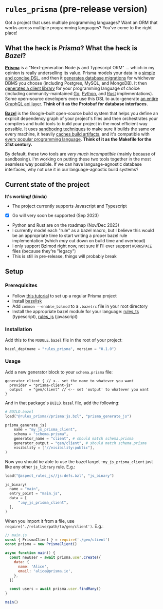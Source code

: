 
# `rules_prisma` (pre-release version)

Got a project that uses multiple programming languages? Want an ORM that works across multiple programming languages? You've come to the right place!

## What the heck is *Prisma*? What the heck is *Bazel*?

[**Prisma**](https://www.prisma.io/) is a "Next-generation Node.js and Typescript ORM" ... which in my opinion is really underselling its value. Prisma models your data in a [simple and concise DSL](https://www.prisma.io/docs/concepts/components/prisma-schema#example), and then it [generates database migrations](https://www.prisma.io/docs/concepts/components/prisma-migrate/get-started) for whichever DBMS you choose (including Postgres, MySQL, and MongoDB). It then [generates a client library](https://www.prisma.io/docs/concepts/components/prisma-client#3-use-prisma-client-to-send-queries-to-your-database) for your programming language of choice (including community-maintained [Go](https://github.com/steebchen/prisma-client-go), [Python](https://prisma-client-py.readthedocs.io/en/stable/), and [Rust](https://github.com/Brendonovich/prisma-client-rust) implementations). Some open-source developers even use this DSL to auto-generate [an entire GraphQL api layer](https://prisma.typegraphql.com/). **Think of it as the Protobuf for database interfaces.**

[**Bazel**](https://bazel.build/) is the Google-built open-source build system that helps you define an explicit dependency graph of your project's files and then orchestrates your compilers and build tools to build your project in the most efficient way possible. It uses [sandboxing techniques](https://bazel.build/docs/sandboxing#sandboxing-reasons) to make sure it builds the same on every machine, it heavily [caches build artifacts](https://bazel.build/remote/caching), and it's compatible with [every popular programming language](https://docs-legacy.aspect.build/). **Think of it as the Makefile for the 21st century.**

By default, these two tools are *very much incompatible* (mainly because of sandboxing). I'm working on putting these two tools together in the most seamless way possible. If we can have language-agnostic database interfaces, why not use it in our language-agnostic build systems?

## Current state of the project

**It's working! (kinda)**

* The project currently supports Javascript and Typescript
* [x] Go will very soon be supported (Sep 2023)
* Python and Rust are on the roadmap (Nov/Dec 2023)
* I currently model each "rule" as a bazel macro, but I believe this would be an appropriate time to start writing a proper bazel rule implementation (which *may* cut down on build time and overhead)
* I only support Bzlmod right now, not sure if I'll ever support `WORKSPACE` files (because they're "legacy")
* This is still in pre-release, things will probably break

## Setup

### Prerequisites
* Follow [this tutorial](https://www.prisma.io/docs/getting-started/setup-prisma/start-from-scratch/relational-databases-typescript-postgresql) to set up a regular Prisma project
* Install [bazelisk](https://github.com/bazelbuild/bazelisk)
* Add `common --enable_bzlmod` to a `.bazelrc` file in your root directory
* Install the appropriate bazel module for your language: [rules_ts](https://github.com/aspect-build/rules_ts) (typescript), [rules_js](https://github.com/aspect-build/rules_js) (javascript)

### Installation

Add this to the `MODULE.bazel` file in the root of your project:

```py
bazel_dep(name = "rules_prisma", version = "0.1.0")
```

### Usage

Add a new generator block to your `schema.prisma` file:

```prisma
generator client { // <-- set the name to whatever you want
  provider = "prisma-client-js"
  output   = "gen/client" // <-- set 'output' to whatever you want
}
```

And in that package's `BUILD.bazel` file, add the following:

```py
# BUILD.bazel
load("@rules_prisma//prisma:js.bzl", "prisma_generate_js")

prisma_generate_js(
    name = "my_js_prisma_client",
    schema = "schema.prisma",
    generator_name = "client", # should match schema.prisma
    generator_output = "gen/client", # should match schema.prisma
    visibility = ["//visibility:public"],
)
```

Now you should be able to use the bazel target `:my_js_prisma_client` just like any other `js_library` rule. E.g.:

```py
load("@aspect_rules_js//js:defs.bzl", "js_binary")

js_binary(
  name = "main",
  entry_point = "main.js",
  data = [
      ":my_js_prisma_client",
  ],
)
```

When you import it from a file, use `require('./relative/path/to/gen/client')`. E.g.:

```js
// main.js
const { PrismaClient } = require('./gen/client')
const prisma = new PrismaClient()

async function main() {
  const newUser = await prisma.user.create({
    data: {
      name: 'Alice',
      email: 'alice@prisma.io',
    },
  })

  const users = await prisma.user.findMany()
}

main()
```

